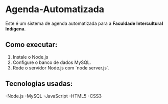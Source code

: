 # Agenda-Automatizada
Este é um sistema de agenda automatizada para a **Faculdade Intercultural Indígena**.
## Como executar:
1. Instale o Node.js
2. Configure o banco de dados MySQL.
3. Rode o servidor Node.js com `node server.js´.
## Tecnologias usadas:
-Node.js
-MySQL
-JavaScript
-HTML5
-CSS3
